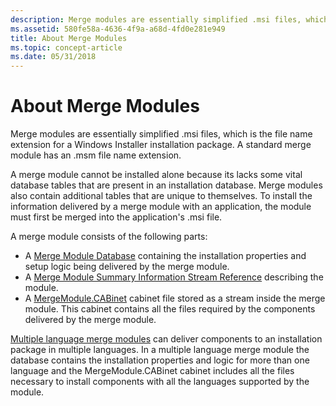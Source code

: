```yaml
---
description: Merge modules are essentially simplified .msi files, which is the file name extension for a Windows Installer installation package. A standard merge module has an .msm file name extension.
ms.assetid: 580fe58a-4636-4f9a-a68d-4fd0e281e949
title: About Merge Modules
ms.topic: concept-article
ms.date: 05/31/2018
---
```


# About Merge Modules

Merge modules are essentially simplified .msi files, which is the file name extension for a Windows Installer installation package. A standard merge module has an .msm file name extension.

A merge module cannot be installed alone because its lacks some vital database tables that are present in an installation database. Merge modules also contain additional tables that are unique to themselves. To install the information delivered by a merge module with an application, the module must first be merged into the application's .msi file.

A merge module consists of the following parts:

-   A [Merge Module Database](merge-module-database.md) containing the installation properties and setup logic being delivered by the merge module.
-   A [Merge Module Summary Information Stream Reference](merge-module-summary-information-stream-reference.md) describing the module.
-   A [MergeModule.CABinet](mergemodule-cabinet.md) cabinet file stored as a stream inside the merge module. This cabinet contains all the files required by the components delivered by the merge module.

[Multiple language merge modules](multiple-language-merge-modules.md) can deliver components to an installation package in multiple languages. In a multiple language merge module the database contains the installation properties and logic for more than one language and the MergeModule.CABinet cabinet includes all the files necessary to install components with all the languages supported by the module.

 

 



